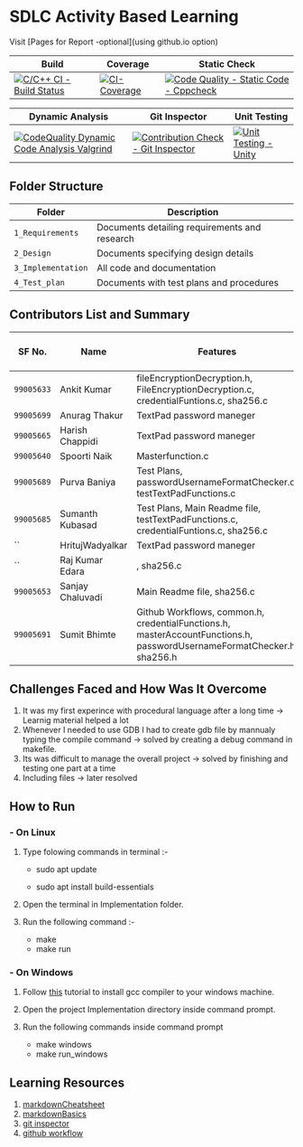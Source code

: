 # SDLC Activity Based Learning

Visit [Pages for Report -optional](using github.io option)




 | Build | Coverage	 | Static Check | 
 |-----------|-----------|-----------|
 | [![C/C++ CI - Build Status](https://github.com/AnkitDhiman2/SDLC_28_Project/actions/workflows/c-cpp.yml/badge.svg)](https://github.com/AnkitDhiman2/SDLC_28_Project/actions/workflows/c-cpp.yml) | [![CI-Coverage](https://github.com/AnkitDhiman2/SDLC_28_Project/actions/workflows/gcov.yml/badge.svg)](https://github.com/AnkitDhiman2/SDLC_28_Project/actions/workflows/gcov.yml) | [![Code Quality - Static Code - Cppcheck](https://github.com/AnkitDhiman2/SDLC_28_Project/actions/workflows/cppcheck.yml/badge.svg)](https://github.com/AnkitDhiman2/SDLC_28_Project/actions/workflows/cppcheck.yml) |

 | Dynamic Analysis | Git Inspector	 | Unit Testing |
 | -----------|-----------|-----------|
 |  [![CodeQuality Dynamic Code Analysis Valgrind](https://github.com/AnkitDhiman2/SDLC_28_Project/actions/workflows/CodeQuality_Dynamic.yml/badge.svg)](https://github.com/AnkitDhiman2/SDLC_28_Project/actions/workflows/CodeQuality_Dynamic.yml) | [![Contribution Check - Git Inspector](https://github.com/AnkitDhiman2/SDLC_28_Project/actions/workflows/gitinspector.yml/badge.svg)](https://github.com/AnkitDhiman2/SDLC_28_Project/actions/workflows/gitinspector.yml) | [![Unit Testing - Unity](https://github.com/AnkitDhiman2/SDLC_28_Project/actions/workflows/unity.yml/badge.svg)](https://github.com/AnkitDhiman2/SDLC_28_Project/actions/workflows/unity.yml) |



## Folder Structure

| Folder             | Description                                   |
| ------------------ | --------------------------------------------- |
| `1_Requirements`   | Documents detailing requirements and research |
| `2_Design`         | Documents specifying design details           |
| `3_Implementation` | All code and documentation                    |
| `4_Test_plan`      | Documents with test plans and procedures      |

## Contributors List and Summary

| SF No.   | Name        | Features                 | Issuess Raised | Issues Resolved | No Test Cases | Test Case Pass |
| -------- | ----------- | ------------------------ | -------------- | --------------- | ------------- | -------------- |
| `99005633` | Ankit Kumar | fileEncryptionDecryption.h, FileEncryptionDecryption.c, credentialFuntions.c, sha256.c | Nil            | Nil             | 20            | 20             |
| `99005699` | Anurag Thakur | TextPad password maneger | Nil            | Nil             | 20            | 20             |
| `99005665` | Harish Chappidi | TextPad password maneger | Nil            | Nil             | 20            | 20             |
| `99005640` | Spoorti Naik | Masterfunction.c | Nil            | Nil             | 20            | 20             |
| `99005689` | Purva Baniya | Test Plans, passwordUsernameFormatChecker.c, testTextPadFunctions.c | Nil            | Nil             | 20            | 20             |
| `99005685` | Sumanth Kubasad | Test Plans, Main Readme file, testTextPadFunctions.c, credentialFuntions.c, sha256.c | Nil            | Nil             | 20            | 20             |
| `` | HritujWadyalkar | TextPad password maneger | Nil            | Nil             | 20            | 20             |
| `` | Raj Kumar Edara | , sha256.c | Nil            | Nil             | 20            | 20             |
| `99005653` | Sanjay Chaluvadi | Main Readme file, sha256.c | Nil            | Nil             | 20            | 20             |
| `99005691` | Sumit Bhimte | Github Workflows, common.h, credentialFunctions.h, masterAccountFunctions.h, passwordUsernameFormatChecker.h, sha256.h | Nil            | Nil             | 20            | 20             |

## Challenges Faced and How Was It Overcome

1. It was my first experince with procedural language after a long time -> Learnig material helped a lot
2. Whenever I needed to use GDB I had to create gdb file by mannualy typing the compile command -> solved by creating a debug command in makefile.
3. Its was difficult to manage the overall project -> solved by finishing and testing one part at a time
4. Including files -> later resolved

## How to Run

### - On Linux

1. Type folowing commands in terminal :-

   - sudo apt update

   - sudo apt install build-essentials

2. Open the terminal in Implementation folder.
3. Run the following command :-

   - make
   - make run

### - On Windows

1. Follow [this](https://code.visualstudio.com/docs/languages/cpp) tutorial to install gcc compiler to your windows machine.

2. Open the project Implementation directory inside command prompt.
3. Run the following commands inside command prompt
   - make windows
   - make run_windows

## Learning Resources

1. [markdownCheatsheet](https://github.com/adam-p/markdown-here/wiki/Markdown-Cheatsheet)
2. [markdownBasics](https://guides.github.com/features/mastering-markdown/)
3. [git inspector](https://github.com/ejwa/gitinspector.git)
4. [github workflow](https://docs.github.com/en/actions/learn-github-action)
